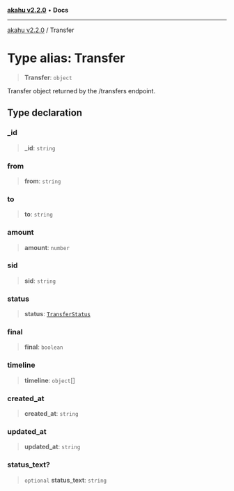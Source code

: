 [**akahu v2.2.0**](../README.md) • **Docs**

***

[akahu v2.2.0](../README.md) / Transfer

# Type alias: Transfer

> **Transfer**: `object`

Transfer object returned by the /transfers endpoint.

## Type declaration

### \_id

> **\_id**: `string`

### from

> **from**: `string`

### to

> **to**: `string`

### amount

> **amount**: `number`

### sid

> **sid**: `string`

### status

> **status**: [`TransferStatus`](TransferStatus.md)

### final

> **final**: `boolean`

### timeline

> **timeline**: `object`[]

### created\_at

> **created\_at**: `string`

### updated\_at

> **updated\_at**: `string`

### status\_text?

> `optional` **status\_text**: `string`

